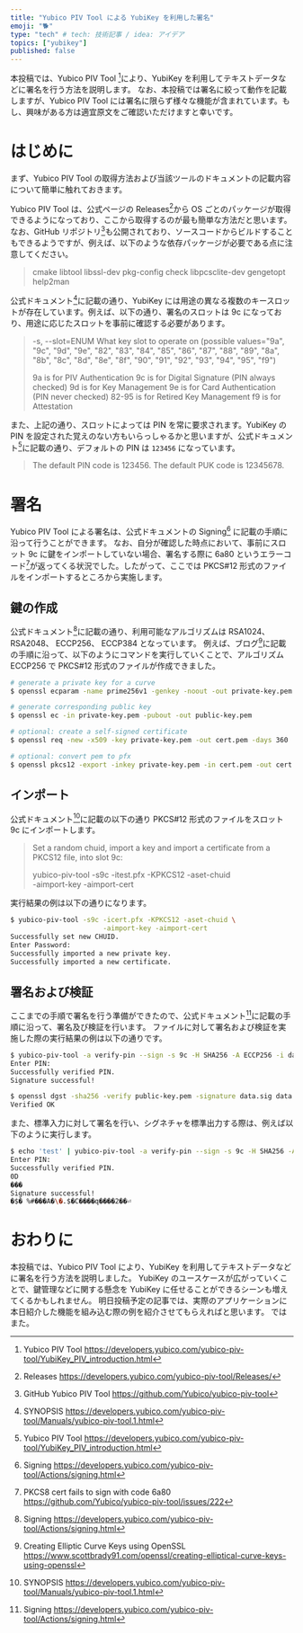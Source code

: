 ```yaml
---
title: "Yubico PIV Tool による YubiKey を利用した署名"
emoji: "🐕"
type: "tech" # tech: 技術記事 / idea: アイデア
topics: ["yubikey"]
published: false
---
```


本投稿では、Yubico PIV Tool [^1]により、YubiKey を利用してテキストデータなどに署名を行う方法を説明します。
なお、本投稿では署名に絞って動作を記載しますが、Yubico PIV Tool には署名に限らず様々な機能が含まれています。もし、興味がある方は適宜原文をご確認いただけますと幸いです。

# はじめに

まず、Yubico PIV Tool の取得方法および当該ツールのドキュメントの記載内容について簡単に触れておきます。

Yubico PIV Tool は、公式ページの Releases[^2]から OS ごとのパッケージが取得できるようになっており、ここから取得するのが最も簡単な方法だと思います。
なお、GitHub リポジトリ[^3]も公開されており、ソースコードからビルドすることもできるようですが、例えば、以下のような依存パッケージが必要である点に注意してください。

> cmake libtool libssl-dev pkg-config check libpcsclite-dev gengetopt help2man

公式ドキュメント[^4]に記載の通り、YubiKey には用途の異なる複数のキースロットが存在しています。例えば、以下の通り、署名のスロットは 9c になっており、用途に応じたスロットを事前に確認する必要があります。

> -s, --slot=ENUM
> What key slot to operate on (possible values="9a", "9c", "9d", "9e", "82", "83", "84", "85", "86", "87", "88", "89", "8a", "8b", "8c", "8d", "8e", "8f", "90", "91", "92", "93", "94", "95", "f9")
>
> 9a is for PIV Authentication 9c is for Digital Signature (PIN always checked) 9d is for Key Management 9e is for Card Authentication (PIN never checked) 82-95 is for Retired Key Management f9 is for Attestation

また、上記の通り、スロットによっては PIN を常に要求されます。YubiKey の PIN を設定された覚えのない方もいらっしゃるかと思いますが、公式ドキュメント[^1]に記載の通り、デフォルトの PIN は ``123456`` になっています。

> The default PIN code is 123456. The default PUK code is 12345678.

# 署名

Yubico PIV Tool による署名は、公式ドキュメントの Signing[^5] に記載の手順に沿って行うことができます。
なお、自分が確認した時点において、事前にスロット 9c に鍵をインポートしていない場合、署名する際に 6a80 というエラーコード[^6]が返ってくる状況でした。したがって、ここでは PKCS#12 形式のファイルをインポートするところから実施します。

## 鍵の作成

公式ドキュメント[^5]に記載の通り、利用可能なアルゴリズムは RSA1024、 RSA2048、 ECCP256、 ECCP384 となっています。
例えば、ブログ[^7]に記載の手順に沿って、以下のようにコマンドを実行していくことで、アルゴリズム ECCP256 で PKCS#12 形式のファイルが作成できました。

```bash
# generate a private key for a curve
$ openssl ecparam -name prime256v1 -genkey -noout -out private-key.pem

# generate corresponding public key
$ openssl ec -in private-key.pem -pubout -out public-key.pem

# optional: create a self-signed certificate
$ openssl req -new -x509 -key private-key.pem -out cert.pem -days 360

# optional: convert pem to pfx
$ openssl pkcs12 -export -inkey private-key.pem -in cert.pem -out cert.pfx
```

## インポート

公式ドキュメント[^4]に記載の以下の通り PKCS#12 形式のファイルをスロット 9c にインポートします。

> Set a random chuid, import a key and import a certificate from a PKCS12 file, into slot 9c:
>
> yubico-piv-tool -s9c -itest.pfx -KPKCS12 -aset-chuid \
>  -aimport-key -aimport-cert

実行結果の例は以下の通りになります。

```bash
$ yubico-piv-tool -s9c -icert.pfx -KPKCS12 -aset-chuid \
                       -aimport-key -aimport-cert
Successfully set new CHUID.
Enter Password:
Successfully imported a new private key.
Successfully imported a new certificate.
```

## 署名および検証 

ここまでの手順で署名を行う準備ができたので、公式ドキュメント[^5]に記載の手順に沿って、署名及び検証を行います。
ファイルに対して署名および検証を実施した際の実行結果の例は以下の通りです。

```bash
$ yubico-piv-tool -a verify-pin --sign -s 9c -H SHA256 -A ECCP256 -i data.txt -o data.sig
Enter PIN:
Successfully verified PIN.
Signature successful!

$ openssl dgst -sha256 -verify public-key.pem -signature data.sig data.txt
Verified OK
```

また、標準入力に対して署名を行い、シグネチャを標準出力する際は、例えば以下のように実行します。

```bash
$ echo 'test' | yubico-piv-tool -a verify-pin --sign -s 9c -H SHA256 -A ECCP256 -i - -
Enter PIN:
Successfully verified PIN.
0D
���
Signature successful!
�$� %#���A�\�.$�C����q����2��⏎
```

# おわりに 

本投稿では、Yubico PIV Tool により、YubiKey を利用してテキストデータなどに署名を行う方法を説明しました。
YubiKey のユースケースが広がっていくことで、鍵管理などに関する懸念を YubiKey に任せることができるシーンも増えてくるかもしれません。
明日投稿予定の記事では、実際のアプリケーションに本日紹介した機能を組み込む際の例を紹介させてもらえればと思います。
ではまた。

[^1]: Yubico PIV Tool https://developers.yubico.com/yubico-piv-tool/YubiKey_PIV_introduction.html  
[^2]: Releases https://developers.yubico.com/yubico-piv-tool/Releases/
[^3]: GitHub Yubico PIV Tool https://github.com/Yubico/yubico-piv-tool
[^4]: SYNOPSIS https://developers.yubico.com/yubico-piv-tool/Manuals/yubico-piv-tool.1.html
[^5]: Signing https://developers.yubico.com/yubico-piv-tool/Actions/signing.html
[^6]: PKCS8 cert fails to sign with code 6a80 https://github.com/Yubico/yubico-piv-tool/issues/222
[^7]: Creating Elliptic Curve Keys using OpenSSL https://www.scottbrady91.com/openssl/creating-elliptical-curve-keys-using-openssl 